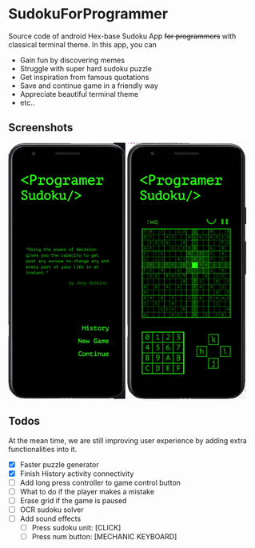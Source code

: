 # SudokuForProgrammer
Source code of android Hex-base Sudoku App ~~for programmers~~ with classical terminal theme. In this app, you can

- Gain fun by discovering memes
- Struggle with super hard sudoku puzzle
- Get inspiration from famous quotations
- Save and continue game in a friendly way
- Appreciate beautiful terminal theme
- etc..

## Screenshots

<img src="screenshot_1.png" alt="image-20191215162849392" style="zoom:50%;" />

<img src="screenshot_2.png" alt="image-20191215163051054" style="zoom:50%;" />

## Todos

At the mean time, we are still improving user experience by adding extra functionalities into it.

- [X] Faster puzzle generator
- [X] Finish History activity connectivity
- [ ] Add long press controller to game control button
- [ ] What to do if the player makes a mistake
- [ ] Erase grid if the game is paused
- [ ] OCR sudoku solver
- [ ] Add sound effects
  - [ ] Press sudoku unit: [CLICK]
  - [ ] Press num button: [MECHANIC KEYBOARD]
